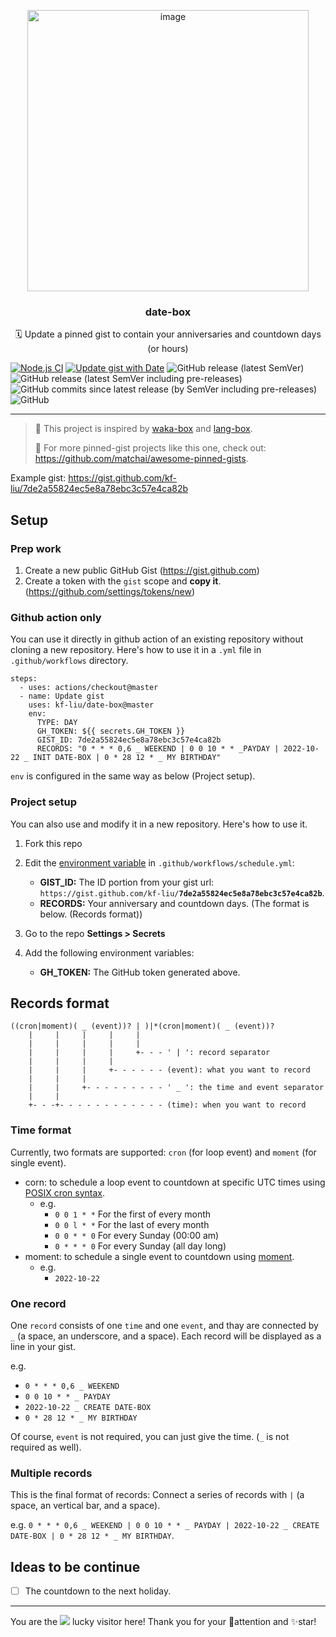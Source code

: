 <p align="center">
<img width="450" alt="image" src="https://user-images.githubusercontent.com/41723241/200609689-833f5901-70de-4ba3-aa6f-7a906aa35163.png">
  <h3 align="center">date-box</h3>
  <p align="center">🗓 Update a pinned gist to contain your anniversaries and countdown days (or hours)</p>
</p>

[![Node.js CI](https://github.com/kf-liu/date-box/actions/workflows/node.yml/badge.svg)](https://github.com/kf-liu/date-box/actions/workflows/node.yml)
[![Update gist with Date](https://github.com/kf-liu/date-box/actions/workflows/schedule.yml/badge.svg)](https://github.com/kf-liu/date-box/actions/workflows/schedule.yml)
![GitHub release (latest SemVer)](https://img.shields.io/github/v/release/kf-liu/date-box?display_name=tag&sort=semver)
![GitHub release (latest SemVer including pre-releases)](https://img.shields.io/github/v/release/kf-liu/date-box?display_name=tag&include_prereleases&sort=semver)
![GitHub commits since latest release (by SemVer including pre-releases)](https://img.shields.io/github/commits-since/kf-liu/date-box/latest?include_prereleases&sort=semver)
![GitHub](https://img.shields.io/github/license/kf-liu/date-box)

---

> 📌 This project is inspired by [waka-box](https://github.com/matchai/waka-box) and [lang-box](https://github.com/inokawa/lang-box). 
> 
> 📌 For more pinned-gist projects like this one, check out: https://github.com/matchai/awesome-pinned-gists.

Example gist: https://gist.github.com/kf-liu/7de2a55824ec5e8a78ebc3c57e4ca82b

## Setup 
### Prep work
1. Create a new public GitHub Gist (https://gist.github.com)
2. Create a token with the `gist` scope and **copy it**. (https://github.com/settings/tokens/new)

### Github action only
You can use it directly in github action of an existing repository without cloning a new repository. Here's how to use it in a `.yml` file in `.github/workflows` directory.
```
steps:
  - uses: actions/checkout@master
  - name: Update gist
    uses: kf-liu/date-box@master
    env:
      TYPE: DAY  
      GH_TOKEN: ${{ secrets.GH_TOKEN }}
      GIST_ID: 7de2a55824ec5e8a78ebc3c57e4ca82b
      RECORDS: "0 * * * 0,6 _ WEEKEND | 0 0 10 * * _PAYDAY | 2022-10-22 _ INIT DATE-BOX | 0 * 28 12 * _ MY BIRTHDAY"
```
`env` is configured in the same way as below (Project setup).

### Project setup
You can also use and modify it in a new repository. Here's how to use it.

1. Fork this repo
1. Edit the [environment variable](https://github.com/kf-liu/date-box/blob/master/.github/workflows/schedule.yml#L18-L20) in `.github/workflows/schedule.yml`:

   - **GIST_ID:** The ID portion from your gist url: `https://gist.github.com/kf-liu/`**`7de2a55824ec5e8a78ebc3c57e4ca82b`**.
   - **RECORDS:** Your anniversary and countdown days. (The format is below. (Records format))

1. Go to the repo **Settings > Secrets**
1. Add the following environment variables:
   - **GH_TOKEN:** The GitHub token generated above.

## Records format
```
((cron|moment)( _ (event))? | )|*(cron|moment)( _ (event))?
    |     |     |     |     |
    |     |     |     |     |
    |     |     |     |     +- - - ' | ': record separator
    |     |     |     |
    |     |     |     +- - - - - - (event): what you want to record
    |     |     |
    |     |     +- - - - - - - - - ' _ ': the time and event separator
    |     |
    +- - -+- - - - - - - - - - - - (time): when you want to record
```
### Time format
Currently, two formats are supported: `cron` (for loop event) and `moment` (for single event).

- corn: to schedule a loop event to countdown at specific UTC times using [POSIX cron syntax](https://pubs.opengroup.org/onlinepubs/9699919799/utilities/crontab.html#tag_20_25_07). 
  - e.g. 
    - `0 0 1 * *` For the first of every month
    - `0 0 l * *` For the last of every month
    - `0 0 * * 0` For every Sunday (00:00 am)
    - `0 * * * 0` For every Sunday (all day long)
- moment: to schedule a single event to countdown using [moment](https://momentjs.com/docs/#/parsing/string/). 
  - e.g. 
    - `2022-10-22`

### One record
One `record` consists of one `time` and one `event`, and thay are connected by ` _ ` (a space, an underscore, and a space). Each record will be displayed as a line in your gist.

e.g.
- `0 * * * 0,6 _ WEEKEND`
- `0 0 10 * * _ PAYDAY`
- `2022-10-22 _ CREATE DATE-BOX`
- `0 * 28 12 * _ MY BIRTHDAY`

Of course, `event` is not required, you can just give the time. (` _ ` is not required as well). 

### Multiple records
This is the final format of records: Connect a series of records with ` | ` (a space, an vertical bar, and a space).

e.g.
`0 * * * 0,6 _ WEEKEND | 0 0 10 * * _ PAYDAY | 2022-10-22 _ CREATE DATE-BOX | 0 * 28 12 * _ MY BIRTHDAY`.

## Ideas to be continue
- [ ] The countdown to the next holiday.

---

You are the ![](https://komarev.com/ghpvc/?username=kf-liu-date-box&label=NO) lucky visitor here! Thank you for your 👀attention and ✨star!
